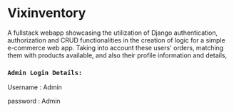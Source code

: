 # Vixinventory

A fullstack webapp showcasing the utilization of Django authentication, authorization and CRUD functionalities in the creation of logic for a simple e-commerce web app.
Taking into account these users' orders, matching them with products available, and also their profile information and details,

### `Admin Login Details:`

Username : Admin

password : Admin
